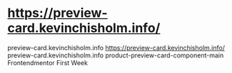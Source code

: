 # https://preview-card.kevinchisholm.info/

<a href="https://preview-card.kevinchisholm.info/" target="_blank"></a>
preview-card.kevinchisholm.info
https://preview-card.kevinchisholm.info/
preview-card.kevinchisholm.info
product-preview-card-component-main
 Frontendmentor First Week
